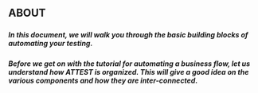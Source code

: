 
## ABOUT
###


##### In this document, we will walk you through the basic building blocks of automating your testing. 
##### Before we get on with the tutorial for automating a business flow, let us understand how ATTEST is organized. This will give a good idea on the various components and how they are inter-connected.

